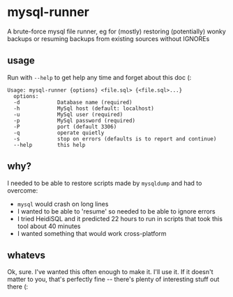 # mysql-runner
A brute-force mysql file runner, eg for (mostly) restoring (potentially) wonky backups or
resuming backups from existing sources without IGNOREs

## usage
Run with `--help` to get help any time and forget about this doc (:

```
Usage: mysql-runner {options} <file.sql> {<file.sql>...}
  options:
  -d            Database name (required)
  -h            MySql host (default: localhost)
  -u            MySql user (required)
  -p            MySql password (required)
  -P            port (default 3306)
  -q            operate quietly
  -s            stop on errors (defaults is to report and continue)
  --help        this help
```

## why?
I needed to be able to restore scripts made by `mysqldump` and had to overcome:
- `mysql` would crash on long lines
- I wanted to be able to 'resume' so needed to be able to ignore errors
- I tried HeidiSQL and it predicted 22 hours to run in scripts that took this tool about 40 minutes
- I wanted something that would work cross-platform

## whatevs
Ok, sure. I've wanted this often enough to make it. I'll use it. If it doesn't matter to you,
that's perfectly fine -- there's plenty of interesting stuff out there (:
